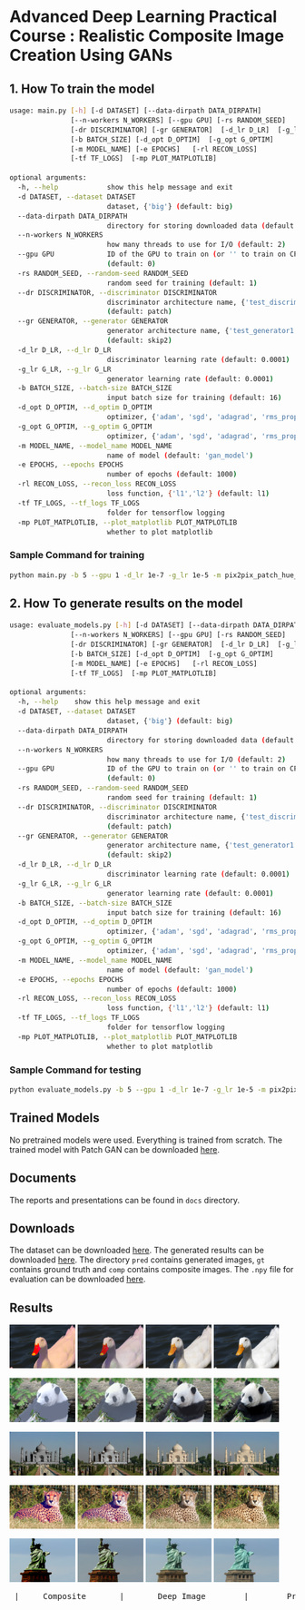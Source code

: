 # Advanced Deep Learning Practical Course : Realistic Composite Image Creation Using GANs

## 1. How To train the model

```bash
usage: main.py [-h] [-d DATASET] [--data-dirpath DATA_DIRPATH]
               [--n-workers N_WORKERS] [--gpu GPU] [-rs RANDOM_SEED]
               [-dr DISCRIMINATOR] [-gr GENERATOR]  [-d_lr D_LR]  [-g_lr G_LR]
               [-b BATCH_SIZE] [-d_opt D_OPTIM]  [-g_opt G_OPTIM]
               [-m MODEL_NAME] [-e EPOCHS]   [-rl RECON_LOSS]
               [-tf TF_LOGS]  [-mp PLOT_MATPLOTLIB]

optional arguments:
  -h, --help            show this help message and exit
  -d DATASET, --dataset DATASET
                        dataset, {'big'} (default: big)
  --data-dirpath DATA_DIRPATH
                        directory for storing downloaded data (default: data/)
  --n-workers N_WORKERS
                        how many threads to use for I/O (default: 2)
  --gpu GPU             ID of the GPU to train on (or '' to train on CPU)
                        (default: 0)
  -rs RANDOM_SEED, --random-seed RANDOM_SEED
                        random seed for training (default: 1)
  --dr DISCRIMINATOR, --discriminator DISCRIMINATOR
                        discriminator architecture name, {'test_discriminator1', 'resnet', 'patch'}
                        (default: patch)
  --gr GENERATOR, --generator GENERATOR
                        generator architecture name, {'test_generator1', 'skip1', 'skip2', 'multi1', 'multi2'}
                        (default: skip2)
  -d_lr D_LR, --d_lr D_LR
                        discriminator learning rate (default: 0.0001)
  -g_lr G_LR, --g_lr G_LR
                        generator learning rate (default: 0.0001)
  -b BATCH_SIZE, --batch-size BATCH_SIZE
                        input batch size for training (default: 16)
  -d_opt D_OPTIM, --d_optim D_OPTIM
                        optimizer, {'adam', 'sgd', 'adagrad', 'rms_prop'} (default: adam)
  -g_opt G_OPTIM, --g_optim G_OPTIM
                        optimizer, {'adam', 'sgd', 'adagrad', 'rms_prop'} (default: adam)
  -m MODEL_NAME, --model_name MODEL_NAME
                        name of model (default: 'gan_model')
  -e EPOCHS, --epochs EPOCHS
                        number of epochs (default: 1000)
  -rl RECON_LOSS, --recon_loss RECON_LOSS
                        loss function, {'l1','l2'} (default: l1)
  -tf TF_LOGS, --tf_logs TF_LOGS
                        folder for tensorflow logging
  -mp PLOT_MATPLOTLIB, --plot_matplotlib PLOT_MATPLOTLIB
                        whether to plot matplotlib
```

### Sample Command for training
```bash
python main.py -b 5 --gpu 1 -d_lr 1e-7 -g_lr 1e-5 -m pix2pix_patch_hue_total -e 1000 -tf tf_logs/pix2pix_patch_hue_total -rl l1 -dr patch -gr skip2
```

## 2. How To generate results on the model

```bash
usage: evaluate_models.py [-h] [-d DATASET] [--data-dirpath DATA_DIRPATH]
               [--n-workers N_WORKERS] [--gpu GPU] [-rs RANDOM_SEED]
               [-dr DISCRIMINATOR] [-gr GENERATOR]  [-d_lr D_LR]  [-g_lr G_LR]
               [-b BATCH_SIZE] [-d_opt D_OPTIM]  [-g_opt G_OPTIM]
               [-m MODEL_NAME] [-e EPOCHS]   [-rl RECON_LOSS]
               [-tf TF_LOGS]  [-mp PLOT_MATPLOTLIB]

optional arguments:
  -h, --help    show this help message and exit
  -d DATASET, --dataset DATASET
                        dataset, {'big'} (default: big)
  --data-dirpath DATA_DIRPATH
                        directory for storing downloaded data (default: data/)
  --n-workers N_WORKERS
                        how many threads to use for I/O (default: 2)
  --gpu GPU             ID of the GPU to train on (or '' to train on CPU)
                        (default: 0)
  -rs RANDOM_SEED, --random-seed RANDOM_SEED
                        random seed for training (default: 1)
  --dr DISCRIMINATOR, --discriminator DISCRIMINATOR
                        discriminator architecture name, {'test_discriminator1', 'resnet', 'patch'}
                        (default: patch)
  --gr GENERATOR, --generator GENERATOR
                        generator architecture name, {'test_generator1', 'skip1', 'skip2', 'multi1', 'multi2'}
                        (default: skip2)
  -d_lr D_LR, --d_lr D_LR
                        discriminator learning rate (default: 0.0001)
  -g_lr G_LR, --g_lr G_LR
                        generator learning rate (default: 0.0001)
  -b BATCH_SIZE, --batch-size BATCH_SIZE
                        input batch size for training (default: 16)
  -d_opt D_OPTIM, --d_optim D_OPTIM
                        optimizer, {'adam', 'sgd', 'adagrad', 'rms_prop'} (default: adam)
  -g_opt G_OPTIM, --g_optim G_OPTIM
                        optimizer, {'adam', 'sgd', 'adagrad', 'rms_prop'} (default: adam)
  -m MODEL_NAME, --model_name MODEL_NAME
                        name of model (default: 'gan_model')
  -e EPOCHS, --epochs EPOCHS
                        number of epochs (default: 1000)
  -rl RECON_LOSS, --recon_loss RECON_LOSS
                        loss function, {'l1','l2'} (default: l1)
  -tf TF_LOGS, --tf_logs TF_LOGS
                        folder for tensorflow logging
  -mp PLOT_MATPLOTLIB, --plot_matplotlib PLOT_MATPLOTLIB
                        whether to plot matplotlib
```
### Sample Command for testing
```bash
python evaluate_models.py -b 5 --gpu 1 -d_lr 1e-7 -g_lr 1e-5 -m pix2pix_patch_hue_total -rl l1 -dr patch -gr skip2
```

## Trained Models
No pretrained models were used. Everything is trained from scratch.
The trained model with Patch GAN can be downloaded [here](https://drive.google.com/file/d/1ioigvoe34oFKFcxFg32gkJsbwvRCnBpJ/view?usp=sharing).

## Documents
The reports and presentations can be found in `docs` directory.


## Downloads
The dataset can be downloaded [here](https://drive.google.com/file/d/1VG6U_zw8dFPlreq5toAgzE6xD2uDkbFC/view?usp=sharing).
The generated results can be downloaded [here](https://drive.google.com/file/d/1IwQ1FiVxQBWDu1p2_bNlEr94Peo-pVYK/view?usp=sharing). The directory `pred` contains generated images, `gt` contains ground truth and `comp` contains composite images.
The `.npy` file for evaluation can be downloaded [here](https://drive.google.com/file/d/1pH0H0R29AWe9OkXplx0yEHyA0JiOIBhA/view?usp=sharing).


## Results
<p float="left">
  <img src="/images/comp_4.png" width="23%" />
  <img src="/images/ht_4.png" width="23%" />
  <img src="/images/pred_4.png" width="23%" />
  <img src="/images/gt_4.png" width="23%" />
</p>

<p float="left">
  <img src="/images/comp_36.png" width="23%" />
  <img src="/images/ht_36.png" width="23%" />
  <img src="/images/pred_36.png" width="23%" />
  <img src="/images/gt_36.png" width="23%" />
</p>

<p float="left">
  <img src="/images/comp_39.png" width="23%" />
  <img src="/images/ht_39.png" width="23%" />
  <img src="/images/pred_39.png" width="23%" />
  <img src="/images/gt_39.png" width="23%" />
</p>

<p float="left">
  <img src="/images/comp_121.png" width="23%" />
  <img src="/images/ht_121.png" width="23%" />
  <img src="/images/pred_121.png" width="23%" />
  <img src="/images/gt_121.png" width="23%" />
</p>

<p float="left">
  <img src="/images/comp_149.png" width="23%" />
  <img src="/images/ht_149.png" width="23%" />
  <img src="/images/pred_149.png" width="23%" />
  <img src="/images/gt_149.png" width="23%" />
</p>
<pre> |     Composite       |       Deep Image        |        Predicted(Ours)      |       Ground Truth        | </pre>
